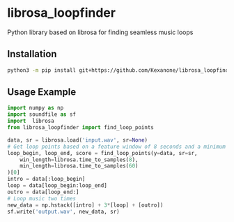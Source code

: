 # librosa_loopfinder
Python library based on librosa for finding seamless music loops

## Installation
```sh
python3 -m pip install git+https://github.com/Kexanone/librosa_loopfinder.git
```

## Usage Example
```py
import numpy as np
import soundfile as sf
import  librosa
from librosa_loopfinder import find_loop_points

data, sr = librosa.load('input.wav', sr=None)
# Get loop points based on a feature window of 8 seconds and a minimum loop duration of 60 seconds
loop_begin, loop_end, score = find_loop_points(y=data, sr=sr,
    win_length=librosa.time_to_samples(8),
    min_length=librosa.time_to_samples(60)
)[0]
intro = data[:loop_begin]
loop = data[loop_begin:loop_end]
outro = data[loop_end:]
# Loop music two times
new_data = np.hstack([intro] + 3*[loop] + [outro])
sf.write('output.wav', new_data, sr)
```
